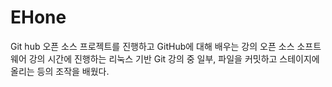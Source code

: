 # EHone
Git hub 오픈 소스 프로젝트를 진행하고 GitHub에 대해 배우는 강의
오픈 소스 소프트웨어 강의 시간에 진행하는 리눅스 기반 Git 강의 중 일부, 파일을 커밋하고 스테이지에 올리는 등의 조작을 배웠다.
